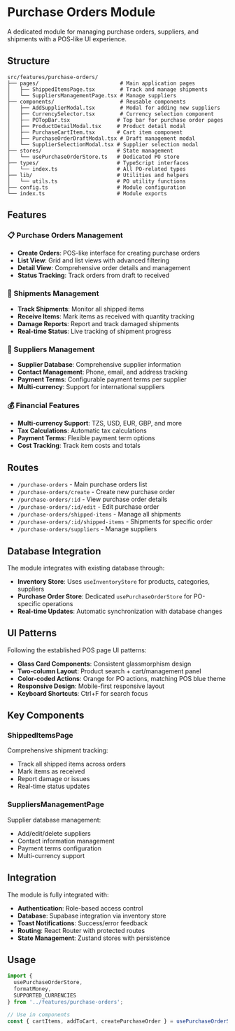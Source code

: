 # Purchase Orders Module

A dedicated module for managing purchase orders, suppliers, and shipments with a POS-like UI experience.

## Structure

```
src/features/purchase-orders/
├── pages/                          # Main application pages
│   ├── ShippedItemsPage.tsx        # Track and manage shipments
│   └── SuppliersManagementPage.tsx # Manage suppliers
├── components/                     # Reusable components
│   ├── AddSupplierModal.tsx        # Modal for adding new suppliers
│   ├── CurrencySelector.tsx        # Currency selection component
│   ├── POTopBar.tsx               # Top bar for purchase order pages
│   ├── ProductDetailModal.tsx     # Product detail modal
│   ├── PurchaseCartItem.tsx       # Cart item component
│   ├── PurchaseOrderDraftModal.tsx # Draft management modal
│   └── SupplierSelectionModal.tsx # Supplier selection modal
├── stores/                        # State management
│   └── usePurchaseOrderStore.ts   # Dedicated PO store
├── types/                         # TypeScript interfaces
│   └── index.ts                   # All PO-related types
├── lib/                           # Utilities and helpers
│   └── utils.ts                   # PO utility functions
├── config.ts                      # Module configuration
└── index.ts                       # Module exports
```

## Features

### 📋 Purchase Orders Management
- **Create Orders**: POS-like interface for creating purchase orders
- **List View**: Grid and list views with advanced filtering
- **Detail View**: Comprehensive order details and management
- **Status Tracking**: Track orders from draft to received

### 🚚 Shipments Management
- **Track Shipments**: Monitor all shipped items
- **Receive Items**: Mark items as received with quantity tracking
- **Damage Reports**: Report and track damaged shipments
- **Real-time Status**: Live tracking of shipment progress

### 👥 Suppliers Management
- **Supplier Database**: Comprehensive supplier information
- **Contact Management**: Phone, email, and address tracking
- **Payment Terms**: Configurable payment terms per supplier
- **Multi-currency**: Support for international suppliers

### 💰 Financial Features
- **Multi-currency Support**: TZS, USD, EUR, GBP, and more
- **Tax Calculations**: Automatic tax calculations
- **Payment Terms**: Flexible payment term options
- **Cost Tracking**: Track item costs and totals

## Routes

- `/purchase-orders` - Main purchase orders list
- `/purchase-orders/create` - Create new purchase order
- `/purchase-orders/:id` - View purchase order details
- `/purchase-orders/:id/edit` - Edit purchase order
- `/purchase-orders/shipped-items` - Manage all shipments
- `/purchase-orders/:id/shipped-items` - Shipments for specific order
- `/purchase-orders/suppliers` - Manage suppliers

## Database Integration

The module integrates with existing database through:
- **Inventory Store**: Uses `useInventoryStore` for products, categories, suppliers
- **Purchase Order Store**: Dedicated `usePurchaseOrderStore` for PO-specific operations
- **Real-time Updates**: Automatic synchronization with database changes

## UI Patterns

Following the established POS page UI patterns:
- **Glass Card Components**: Consistent glassmorphism design
- **Two-column Layout**: Product search + cart/management panel
- **Color-coded Actions**: Orange for PO actions, matching POS blue theme
- **Responsive Design**: Mobile-first responsive layout
- **Keyboard Shortcuts**: Ctrl+F for search focus

## Key Components

### ShippedItemsPage
Comprehensive shipment tracking:
- Track all shipped items across orders
- Mark items as received
- Report damage or issues
- Real-time status updates

### SuppliersManagementPage
Supplier database management:
- Add/edit/delete suppliers
- Contact information management
- Payment terms configuration
- Multi-currency support

## Integration

The module is fully integrated with:
- **Authentication**: Role-based access control
- **Database**: Supabase integration via inventory store
- **Toast Notifications**: Success/error feedback
- **Routing**: React Router with protected routes
- **State Management**: Zustand stores with persistence

## Usage

```typescript
import { 
  usePurchaseOrderStore,
  formatMoney,
  SUPPORTED_CURRENCIES
} from '../features/purchase-orders';

// Use in components
const { cartItems, addToCart, createPurchaseOrder } = usePurchaseOrderStore();
```
